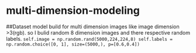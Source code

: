 # multi-dimension-modeling
##Dataset
model build for multi dimension images like image dimension >3(rgb). so I bulid random 8 dimension images and there respective random labels.
        ```self.image = np.random.rand(5000,224,224,8)
        self.labels = np.random.choice([0, 1], size=(5000,), p=[0.6,0.4])```
